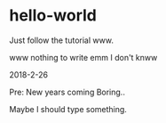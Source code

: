 # hello-world
Just follow the tutorial www.

www
nothing to write 
emm
I don't knww

2018-2-26

Pre: New years coming Boring..

Maybe I should type something.
